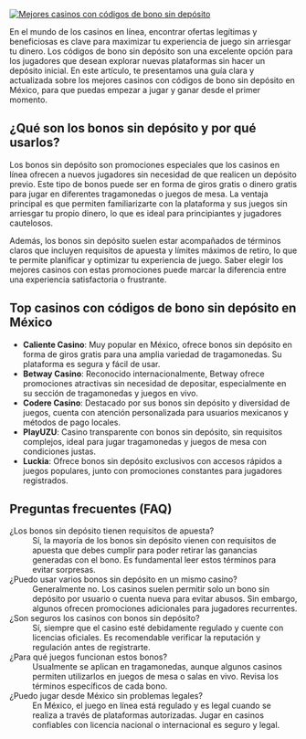 [![Mejores casinos con códigos de bono sin depósito](https://123-caf.pages.dev/gitsignup.png)](https://vrmoo.ru/Bt82HjjY)

<p>En el mundo de los casinos en línea, encontrar ofertas legítimas y beneficiosas es clave para maximizar tu experiencia de juego sin arriesgar tu dinero. Los códigos de bono sin depósito son una excelente opción para los jugadores que desean explorar nuevas plataformas sin hacer un depósito inicial. En este artículo, te presentamos una guía clara y actualizada sobre los mejores casinos con códigos de bono sin depósito en México, para que puedas empezar a jugar y ganar desde el primer momento.</p>  <h2>¿Qué son los bonos sin depósito y por qué usarlos?</h2> <p>Los bonos sin depósito son promociones especiales que los casinos en línea ofrecen a nuevos jugadores sin necesidad de que realicen un depósito previo. Este tipo de bonos puede ser en forma de giros gratis o dinero gratis para jugar en diferentes tragamonedas o juegos de mesa. La ventaja principal es que permiten familiarizarte con la plataforma y sus juegos sin arriesgar tu propio dinero, lo que es ideal para principiantes y jugadores cautelosos.</p>  <p>Además, los bonos sin depósito suelen estar acompañados de términos claros que incluyen requisitos de apuesta y límites máximos de retiro, lo que te permite planificar y optimizar tu experiencia de juego. Saber elegir los mejores casinos con estas promociones puede marcar la diferencia entre una experiencia satisfactoria o frustrante.</p>  <h2>Top casinos con códigos de bono sin depósito en México</h2> <ul>   <li><strong>Caliente Casino</strong>: Muy popular en México, ofrece bonos sin depósito en forma de giros gratis para una amplia variedad de tragamonedas. Su plataforma es segura y fácil de usar.</li>   <li><strong>Betway Casino</strong>: Reconocido internacionalmente, Betway ofrece promociones atractivas sin necesidad de depositar, especialmente en su sección de tragamonedas y juegos en vivo.</li>   <li><strong>Codere Casino</strong>: Destacado por sus bonos sin depósito y diversidad de juegos, cuenta con atención personalizada para usuarios mexicanos y métodos de pago locales.</li>   <li><strong>PlayUZU</strong>: Casino transparente con bonos sin depósito, sin requisitos complejos, ideal para jugar tragamonedas y juegos de mesa con condiciones justas.</li>   <li><strong>Luckia</strong>: Ofrece bonos sin depósito exclusivos con accesos rápidos a juegos populares, junto con promociones constantes para jugadores registrados.</li> </ul>  <h2>Preguntas frecuentes (FAQ)</h2> <dl>   <dt>¿Los bonos sin depósito tienen requisitos de apuesta?</dt>   <dd>Sí, la mayoría de los bonos sin depósito vienen con requisitos de apuesta que debes cumplir para poder retirar las ganancias generadas con el bono. Es fundamental leer estos términos para evitar sorpresas.</dd>    <dt>¿Puedo usar varios bonos sin depósito en un mismo casino?</dt>   <dd>Generalmente no. Los casinos suelen permitir solo un bono sin depósito por usuario o cuenta nueva para evitar abusos. Sin embargo, algunos ofrecen promociones adicionales para jugadores recurrentes.</dd>    <dt>¿Son seguros los casinos con bonos sin depósito?</dt>   <dd>Sí, siempre que el casino esté debidamente regulado y cuente con licencias oficiales. Es recomendable verificar la reputación y regulación antes de registrarte.</dd>    <dt>¿Para qué juegos funcionan estos bonos?</dt>   <dd>Usualmente se aplican en tragamonedas, aunque algunos casinos permiten utilizarlos en juegos de mesa o salas en vivo. Revisa los términos específicos de cada bono.</dd>    <dt>¿Puedo jugar desde México sin problemas legales?</dt>   <dd>En México, el juego en línea está regulado y es legal cuando se realiza a través de plataformas autorizadas. Jugar en casinos confiables con licencia nacional o internacional es seguro y legal.</dd> </dl>